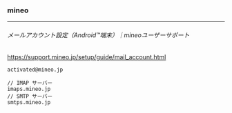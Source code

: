 ### mineo
---
###### メールアカウント設定（Android™端末）｜mineoユーザーサポート
https://support.mineo.jp/setup/guide/mail_account.html

```
activated@mineo.jp

```

```
// IMAP サーバー
imaps.mineo.jp
// SMTP サーバー
smtps.mineo.jp
```



```
```


